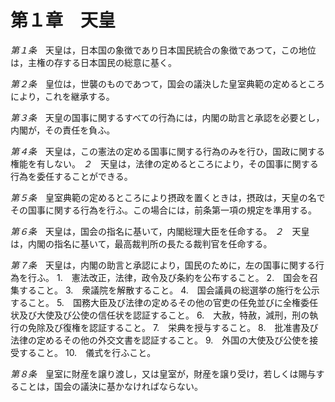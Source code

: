 第１章　天皇
============

_第１条_　天皇は，日本国の象徴であり日本国民統合の象徴であつて，この地位は，主権の存する日本国民の総意に基く。

_第２条_　皇位は，世襲のものであつて，国会の議決した皇室典範の定めるところにより，これを継承する。

_第３条_　天皇の国事に関するすべての行為には，内閣の助言と承認を必要とし，内閣が，その責任を負ふ。

_第４条_　天皇は，この憲法の定める国事に関する行為のみを行ひ，国政に関する権能を有しない。
_２_　天皇は，法律の定めるところにより，その国事に関する行為を委任することができる。

_第５条_　皇室典範の定めるところにより摂政を置くときは，摂政は，天皇の名でその国事に関する行為を行ふ。この場合には，前条第一項の規定を準用する。

_第６条_　天皇は，国会の指名に基いて，内閣総理大臣を任命する。
_２_　天皇は，内閣の指名に基いて，最高裁判所の長たる裁判官を任命する。

_第７条_　天皇は，内閣の助言と承認により，国民のために，左の国事に関する行為を行ふ。
1.　憲法改正，法律，政令及び条約を公布すること。
2.　国会を召集すること。
3.　衆議院を解散すること。
4.　国会議員の総選挙の施行を公示すること。
5.　国務大臣及び法律の定めるその他の官吏の任免並びに全権委任状及び大使及び公使の信任状を認証すること。
6.　大赦，特赦，減刑，刑の執行の免除及び復権を認証すること。
7.　栄典を授与すること。
8.　批准書及び法律の定めるその他の外交文書を認証すること。
9.　外国の大使及び公使を接受すること。
10.　儀式を行ふこと。

_第８条_　皇室に財産を譲り渡し，又は皇室が，財産を譲り受け，若しくは賜与することは，国会の議決に基かなければならない。
